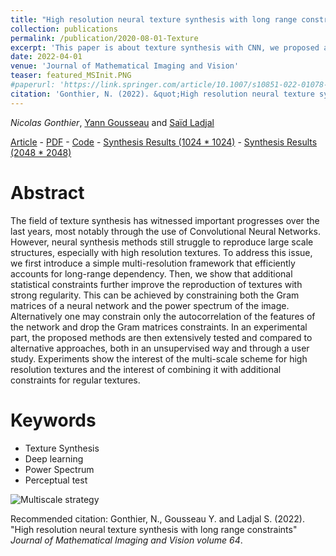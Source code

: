 ```yaml
---
title: "High resolution neural texture synthesis with long range constraints"
collection: publications
permalink: /publication/2020-08-01-Texture
excerpt: 'This paper is about texture synthesis with CNN, we proposed a Multiscale strategy. We show that additional statistical constraints further improve the reproduction of textures with strong regularity (spectrum or autocorrelation).'
date: 2022-04-01
venue: 'Journal of Mathematical Imaging and Vision'
teaser: featured_MSInit.PNG
#paperurl: 'https://link.springer.com/article/10.1007/s10851-022-01078-y'
citation: 'Gonthier, N. (2022). &quot;High resolution neural texture synthesis with long range constraints&quot; <i>Journal of Mathematical Imaging and Vision</i>.'
---
```


*Nicolas Gonthier*, [Yann Gousseau](https://gousseau.wp.imt.fr/) and [Saïd Ladjal](https://perso.telecom-paristech.fr/ladjal/)

[Article](https://link.springer.com/article/10.1007/s10851-022-01078-y) - [PDF](https://arxiv.org/abs/2008.01808) - [Code](https://github.com/ngonthier/multiresolution_texture) - [Synthesis Results (1024 * 1024)](https://zenodo.org/record/4733828) - [Synthesis Results (2048 * 2048)](https://zenodo.org/record/4737434)

Abstract
======

The field of texture synthesis has witnessed important progresses over the last years, most notably through the use of Convolutional Neural Networks. However, neural synthesis methods still struggle to reproduce large scale structures, especially with high resolution textures. To address this issue, we first introduce a simple multi-resolution framework that efficiently accounts for long-range dependency. Then, we show that additional statistical constraints further improve the reproduction of textures with strong regularity. This can be achieved by constraining both the Gram matrices of a neural network and the power spectrum of the image. Alternatively one may constrain only the autocorrelation of the features of the network and drop the Gram matrices constraints. In an experimental part, the proposed methods are then extensively tested and compared to alternative approaches, both in an unsupervised way and through a user study. Experiments show the interest of the multi-scale scheme for high resolution textures and the interest of combining it with additional constraints for regular textures.

Keywords
======
* Texture Synthesis
* Deep learning
* Power Spectrum
* Perceptual test

![Multiscale strategy](https://ngonthier.github.io/images/featured_MSInit.PNG)

Recommended citation: Gonthier, N., Gousseau Y. and Ladjal S. (2022). "High resolution neural texture synthesis with long range constraints" <i>Journal of Mathematical Imaging and Vision volume 64</i>.
